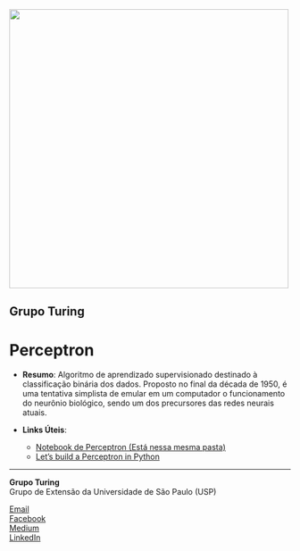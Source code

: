 <img src="https://i.ibb.co/DtHQ3FG/802x265-Logo-GT.png" width="500">

## Grupo Turing
# Perceptron

- **Resumo**:
Algoritmo de aprendizado supervisionado destinado à classificação binária dos dados. Proposto no final da década de 1950, é uma tentativa simplista de emular em um computador o funcionamento do neurônio biológico, sendo um dos precursores das redes neurais atuais.



- **Links Úteis**:

    - [Notebook de Perceptron (Está nessa mesma pasta)](https://github.com/GrupoTuring/Arvore-de-Habilidades/blob/master/Machine%20Learning/Deep%20Learning/Vanilla/Perceptron.ipynb
)
    - [Let’s build a Perceptron in Python](https://becominghuman.ai/lets-build-a-perceptron-in-python-eff3462eb22)


---
**Grupo Turing**  
Grupo de Extensão da Universidade de São Paulo (USP)

[Email](mailto:turing.usp@gmail.com)   
[Facebook](https://www.facebook.com/grupoturing.usp)  
[Medium](https://www.medium.com/turing-talks)  
[LinkedIn](https://www.linkedin.com/company/grupo-turing)

